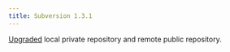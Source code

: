 ```yaml
---
title: Subversion 1.3.1
---
```


[Upgraded](http://www.wincent.com/a/knowledge-base/archives/2006/04/subversion_131.php) local private repository and remote public repository.
